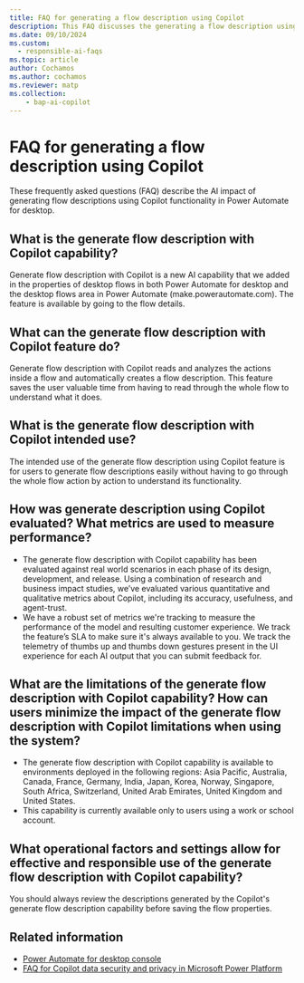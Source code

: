 ```yaml
---
title: FAQ for generating a flow description using Copilot
description: This FAQ discusses the generating a flow description using Copilot feature in Power Automate for desktop and the key considerations for making use of this technology responsibly.
ms.date: 09/10/2024
ms.custom: 
  - responsible-ai-faqs
ms.topic: article
author: Cochamos
ms.author: cochamos
ms.reviewer: matp
ms.collection: 
    - bap-ai-copilot
---
```

# FAQ for generating a flow description using Copilot

These frequently asked questions (FAQ) describe the AI impact of generating flow descriptions using Copilot functionality in Power Automate for desktop.

## What is the generate flow description with Copilot capability?

Generate flow description with Copilot is a new AI capability that we added in the properties of desktop flows in both Power Automate for desktop and the desktop flows area in Power Automate (make.powerautomate.com). The feature is available by going to the flow details.

## What can the generate flow description with Copilot feature do?

Generate flow description with Copilot reads and analyzes the actions inside a flow and automatically creates a flow description. This feature saves the user valuable time from having to read through the whole flow to understand what it does.

## What is the generate flow description with Copilot intended use?

The intended use of the generate flow description using Copilot feature is for users to generate flow descriptions easily without having to go through the whole flow action by action to understand its functionality.

## How was generate description using Copilot evaluated? What metrics are used to measure performance?

- The generate flow description with Copilot capability has been evaluated against real world scenarios in each phase of its design, development, and release. Using a combination of research and business impact studies, we’ve evaluated various quantitative and qualitative metrics about Copilot, including its accuracy, usefulness, and agent-trust.
- We have a robust set of metrics we're tracking to measure the performance of the model and resulting customer experience. We track the feature’s SLA to make sure it's always available to you. We track the telemetry of thumbs up and thumbs down gestures present in the UI experience for each AI output that you can submit feedback for.

## What are the limitations of the generate flow description with Copilot capability? How can users minimize the impact of the generate flow description with Copilot limitations when using the system?
  
- The generate flow description with Copilot capability is available to environments deployed in the following regions: Asia Pacific, Australia, Canada, France, Germany, India, Japan, Korea, Norway, Singapore, South Africa, Switzerland, United Arab Emirates, United Kingdom and United States.
- This capability is currently available only to users using a work or school account.

## What operational factors and settings allow for effective and responsible use of the generate flow description with Copilot capability?

You should always review the descriptions generated by the Copilot's generate flow description capability before saving the flow properties.
  
## Related information

- [Power Automate for desktop console](desktop-flows/console.md)
- [FAQ for Copilot data security and privacy in Microsoft Power Platform](/power-platform/faqs-copilot-data-security-privacy)
